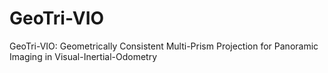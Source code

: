 # GeoTri-VIO
GeoTri-VIO: Geometrically Consistent Multi-Prism Projection for Panoramic Imaging in Visual-Inertial-Odometry
